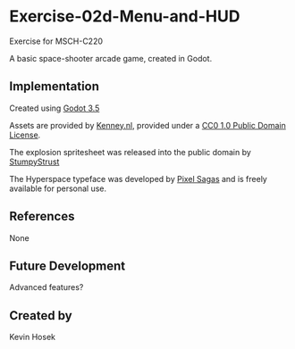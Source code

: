 # Exercise-02d-Menu-and-HUD

Exercise for MSCH-C220

A basic space-shooter arcade game, created in Godot.

## Implementation

Created using [Godot 3.5](https://godotengine.org/download)

Assets are provided by [Kenney.nl](https://kenney.nl/assets/space-shooter-extension), provided under a [CC0 1.0 Public Domain License](https://creativecommons.org/publicdomain/zero/1.0/).

The explosion spritesheet was released into the public domain by [StumpyStrust](https://opengameart.org/content/explosion-sheet)

The Hyperspace typeface was developed by [Pixel Sagas](https://www.dafont.com/hyperspace.font) and is freely available for personal use.

## References
None

## Future Development
Advanced features?

## Created by
Kevin Hosek

